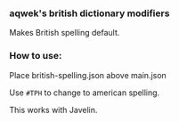 ### aqwek's british dictionary modifiers

Makes British spelling default.

### How to use:
Place british-spelling.json above main.json

Use `#TPH` to change to american spelling.

This works with Javelin.

